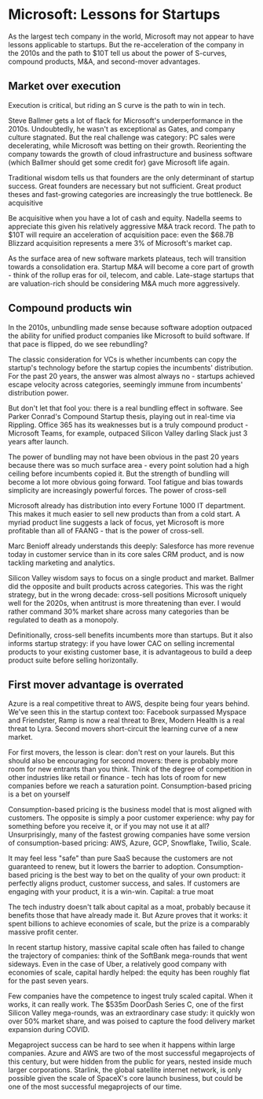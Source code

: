 
# Microsoft: Lessons for Startups

As the largest tech company in the world, Microsoft may not appear to have lessons applicable to startups. But the re-acceleration of the company in the 2010s and the path to $10T tell us about the power of S-curves, compound products, M&A, and second-mover advantages.

## Market over execution

Execution is critical, but riding an S curve is the path to win in tech.

Steve Ballmer gets a lot of flack for Microsoft's underperformance in the 2010s. Undoubtedly, he wasn't as exceptional as Gates, and company culture stagnated. But the real challenge was category: PC sales were decelerating, while Microsoft was betting on their growth. Reorienting the company towards the growth of cloud infrastructure and business software (which Ballmer should get some credit for) gave Microsoft life again.

Traditional wisdom tells us that founders are the only determinant of startup success. Great founders are necessary but not sufficient. Great product theses and fast-growing categories are increasingly the true bottleneck.
Be acquisitive

Be acquisitive when you have a lot of cash and equity. Nadella seems to appreciate this given his relatively aggressive M&A track record. The path to $10T will require an acceleration of acquisition pace: even the $68.7B Blizzard acquisition represents a mere 3% of Microsoft's market cap.

As the surface area of new software markets plateaus, tech will transition towards a consolidation era. Startup M&A will become a core part of growth - think of the rollup eras for oil, telecom, and cable. Late-stage startups that are valuation-rich should be considering M&A much more aggressively.

## Compound products win

In the 2010s, unbundling made sense because software adoption outpaced the ability for unified product companies like Microsoft to build software. If that pace is flipped, do we see rebundling?

The classic consideration for VCs is whether incumbents can copy the startup's technology before the startup copies the incumbents' distribution. For the past 20 years, the answer was almost always no - startups achieved escape velocity across categories, seemingly immune from incumbents' distribution power.

But don't let that fool you: there is a real bundling effect in software. See Parker Conrad's Compound Startup thesis, playing out in real-time via Rippling. Office 365 has its weaknesses but is a truly compound product - Microsoft Teams, for example, outpaced Silicon Valley darling Slack just 3 years after launch.

The power of bundling may not have been obvious in the past 20 years because there was so much surface area - every point solution had a high ceiling before incumbents copied it. But the strength of bundling will become a lot more obvious going forward. Tool fatigue and bias towards simplicity are increasingly powerful forces.
The power of cross-sell

Microsoft already has distribution into every Fortune 1000 IT department. This makes it much easier to sell new products than from a cold start. A myriad product line suggests a lack of focus, yet Microsoft is more profitable than all of FAANG - that is the power of cross-sell.

Marc Benioff already understands this deeply: Salesforce has more revenue today in customer service than in its core sales CRM product, and is now tackling marketing and analytics.

Silicon Valley wisdom says to focus on a single product and market. Ballmer did the opposite and built products across categories. This was the right strategy, but in the wrong decade: cross-sell positions Microsoft uniquely well for the 2020s, when antitrust is more threatening than ever. I would rather command 30% market share across many categories than be regulated to death as a monopoly.

Definitionally, cross-sell benefits incumbents more than startups. But it also informs startup strategy: if you have lower CAC on selling incremental products to your existing customer base, it is advantageous to build a deep product suite before selling horizontally.

## First mover advantage is overrated

Azure is a real competitive threat to AWS, despite being four years behind. We've seen this in the startup context too: Facebook surpassed Myspace and Friendster, Ramp is now a real threat to Brex, Modern Health is a real threat to Lyra. Second movers short-circuit the learning curve of a new market.

For first movers, the lesson is clear: don't rest on your laurels. But this should also be encouraging for second movers: there is probably more room for new entrants than you think. Think of the degree of competition in other industries like retail or finance - tech has lots of room for new companies before we reach a saturation point.
Consumption-based pricing is a bet on yourself

Consumption-based pricing is the business model that is most aligned with customers. The opposite is simply a poor customer experience: why pay for something before you receive it, or if you may not use it at all? Unsurprisingly, many of the fastest growing companies have some version of consumption-based pricing: AWS, Azure, GCP, Snowflake, Twilio, Scale.

It may feel less "safe" than pure SaaS because the customers are not guaranteed to renew, but it lowers the barrier to adoption. Consumption-based pricing is the best way to bet on the quality of your own product: it perfectly aligns product, customer success, and sales. If customers are engaging with your product, it is a win-win.
Capital: a true moat

The tech industry doesn't talk about capital as a moat, probably because it benefits those that have already made it. But Azure proves that it works: it spent billions to achieve economies of scale, but the prize is a comparably massive profit center.

In recent startup history, massive capital scale often has failed to change the trajectory of companies: think of the SoftBank mega-rounds that went sideways. Even in the case of Uber, a relatively good company with economies of scale, capital hardly helped: the equity has been roughly flat for the past seven years.

Few companies have the competence to ingest truly scaled capital. When it works, it can really work. The $535m DoorDash Series C, one of the first Silicon Valley mega-rounds, was an extraordinary case study: it quickly won over 50% market share, and was poised to capture the food delivery market expansion during COVID.

Megaproject success can be hard to see when it happens within large companies. Azure and AWS are two of the most successful megaprojects of this century, but were hidden from the public for years, nested inside much larger corporations. Starlink, the global satellite internet network, is only possible given the scale of SpaceX's core launch business, but could be one of the most successful megaprojects of our time.
